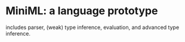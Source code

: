 # MiniML: a language prototype
includes parser, (weak) type inference, evaluation, and advanced type inference.
